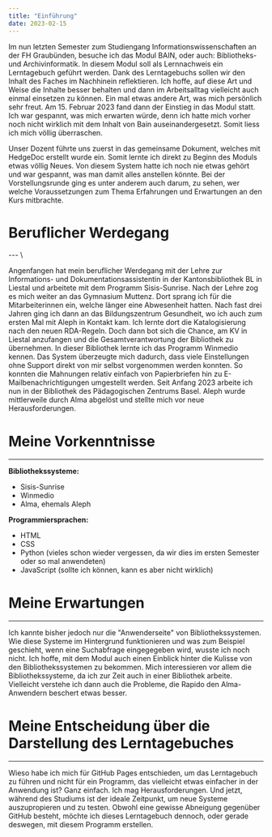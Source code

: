 ```yaml
---
title: "Einführung"
date: 2023-02-15
---
```


Im nun letzten Semester zum Studiengang Informationswissenschaften an der FH Graubünden, besuche ich das Modul BAIN, oder auch: Bibliotheks- und Archivinformatik.
In diesem Modul soll als Lernnachweis ein Lerntagebuch geführt werden. Dank des Lerntagebuchs sollen wir den Inhalt des Faches im Nachhinein reflektieren. Ich hoffe,
auf diese Art und Weise die Inhalte besser behalten und dann im Arbeitsalltag vielleicht auch einmal einsetzen zu können.
Ein mal etwas andere Art, was mich persönlich sehr freut. 
Am 15. Februar 2023 fand dann der Einstieg in das Modul statt. Ich war gespannt, was mich erwarten würde, denn ich hatte mich vorher noch nicht wirklich mit dem Inhalt
von Bain auseinandergesetzt. Somit liess ich mich völlig überraschen.

Unser Dozent führte uns zuerst in das gemeinsame Dokument, welches mit HedgeDoc erstellt wurde ein. Somit lernte ich direkt zu Beginn des Moduls etwas völlig Neues.
Von diesem System hatte ich noch nie etwas gehört und war gespannt, was man damit alles anstellen könnte.
Bei der Vorstellungsrunde ging es unter anderem auch darum, zu sehen, wer welche Voraussetzungen zum Thema Erfahrungen und Erwartungen an den Kurs mitbrachte.
  

# Beruflicher Werdegang
--- \

Angenfangen hat mein beruflicher Werdegang mit der Lehre zur Informations- und Dokumentationsassistentin in der Kantonsbibliothek BL in Liestal und arbeitete mit
dem Programm Sisis-Sunrise. 
Nach der Lehre zog es mich weiter an das Gymnasium Muttenz. Dort sprang ich für die Mitarbeiterinnen ein, welche länger eine Abwesenheit hatten.
Nach fast drei Jahren ging ich dann an das Bildungszentrum Gesundheit, wo ich auch zum ersten Mal mit Aleph in Kontakt kam. Ich lernte dort die Katalogisierung nach
den neuen RDA-Regeln. 
Doch dann bot sich die Chance, am KV in Liestal anzufangen und die Gesamtverantwortung der Bibliothek zu übernehmen. In dieser Bibliothek lernte ich das Programm 
Winmedio kennen. Das System überzeugte mich dadurch, dass viele Einstellungen ohne Support direkt von mir selbst vorgenommen werden konnten. So konnten die Mahnungen 
relativ einfach von Papierbriefen hin zu E-Mailbenachrichtigungen umgestellt werden.
Seit Anfang 2023 arbeite ich nun in der Bibliothek des Pädagogischen Zentrums Basel. Aleph wurde mittlerweile durch Alma abgelöst und stellte mich vor neue 
Herausforderungen.
  

# Meine Vorkenntnisse
---  

**Bibliothekssysteme:**
* Sisis-Sunrise
* Winmedio
* Alma, ehemals Aleph
  
  
**Programmiersprachen:**
* HTML
* CSS
* Python (vieles schon wieder vergessen, da wir dies im ersten Semester oder so mal anwendeten)
* JavaScript (sollte ich können, kann es aber nicht wirklich)
  

# Meine Erwartungen
---  

Ich kannte bisher jedoch nur die "Anwenderseite" von Bibliothekssystemen. 
Wie diese Systeme im Hintergrund funktionieren und was zum Beispiel geschieht, wenn eine Suchabfrage eingegegeben wird, wusste ich noch nicht.
Ich hoffe, mit dem Modul auch einen Einblick hinter die Kulisse von den Bibliothekssystemen zu bekommen. Mich interessieren vor allem die Bibliothekssysteme, 
da ich zur Zeit auch in einer Bibliothek arbeite. Vielleicht verstehe ich dann auch die Probleme, die Rapido den Alma-Anwendern beschert etwas besser.
  
  
# Meine Entscheidung über die Darstellung des Lerntagebuches  
---  

Wieso habe ich mich für GitHub Pages entschieden, um das Lerntagebuch zu führen und nicht für ein Programm, das vielleicht etwas einfacher in der Anwendung ist?
Ganz einfach. Ich mag Herausforderungen. Und jetzt, während des Studiums ist der ideale Zeitpunkt, um neue Systeme auszupropieren und zu testen. Obwohl eine 
gewisse Abneigung gegenüber GitHub besteht, möchte ich dieses Lerntagebuch dennoch, oder gerade deswegen, mit diesem Programm erstellen.
